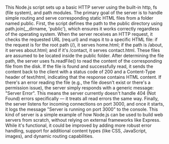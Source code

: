This Node.js script sets up a basic HTTP server using the built-in http, fs (file system), and path modules. The primary goal of the server is to handle simple routing and serve corresponding static HTML files
from a folder named public. First, the script defines the path to the public directory using path.join(__dirname, 'public'), which ensures it works correctly regardless of the operating system. When the server 
receives an HTTP request, it checks the requested URL (req.url) and maps it to a specific HTML file: if the request is for the root path (/), it serves home.html; if the path is /about, it serves about.html; 
and if it's /contact, it serves contact.html. These files are assumed to be located inside the public folder.
After determining the file path, the server uses fs.readFile() to read the content of the corresponding file from the disk. If the file is found and successfully read, it sends the content back to the client with
a status code of 200 and a Content-Type header of text/html, indicating that the response contains HTML content. If there's an error reading the file (e.g., the file doesn't exist or there's a permission issue), 
the server simply responds with a generic message: "Server Error". This means the server currently doesn't handle 404 (Not Found) errors specifically — it treats all read errors the same way.
Finally, the server listens for incoming connections on port 3000, and once it starts, it logs the message "Server is running on port 3000" to the console. This kind of server is a simple example of how Node.js 
can be used to build web servers from scratch, without relying on external frameworks like Express. While it's functional, it could be improved by adding more robust error handling, support for additional 
content types (like CSS, JavaScript, images), and dynamic routing capabilities.
